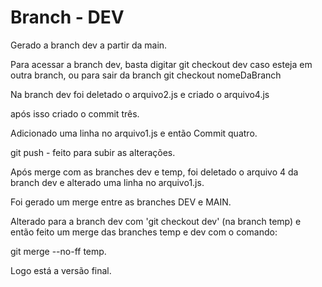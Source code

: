 # Branch - DEV

Gerado a branch dev a partir da main.

Para acessar a branch dev, basta digitar git checkout dev caso esteja em outra branch, ou para sair da branch git checkout nomeDaBranch


Na branch dev foi deletado o arquivo2.js e criado o arquivo4.js

após isso criado o commit três.

Adicionado uma linha no arquivo1.js e então Commit quatro.

git push - feito para subir as alterações.

Após merge com as branches dev e temp, foi deletado o arquivo 4 da branch dev e alterado uma linha no arquivo1.js.

Foi gerado um merge entre as branches DEV e MAIN.

Alterado para a branch dev com 'git checkout dev' (na branch temp) e então feito um merge das branches temp e dev com o comando:

git merge --no-ff temp.

Logo está a versão final.